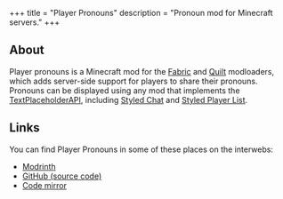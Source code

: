 +++
title = "Player Pronouns"
description = "Pronoun mod for Minecraft servers."
+++

## About

Player pronouns is a Minecraft mod for the [Fabric](https://fabricmc.net/) and [Quilt](https://quiltmc.org/) modloaders, which adds server-side support for players to share their pronouns. Pronouns can be displayed using any mod that implements the [TextPlaceholderAPI](https://github.com/Patbox/TextPlaceholderAPI), including [Styled Chat](https://modrinth.com/mod/styled-chat) and [Styled Player List](https://modrinth.com/mod/styledplayerlist).

## Links

You can find Player Pronouns in some of these places on the interwebs:
- [Modrinth](modrinth://mod/player-pronouns)
- [GitHub (source code)](github://ashhhleyyy/player-pronouns)
- [Code mirror](https://git.ashhhleyyy.dev/mirror/player-pronouns)
